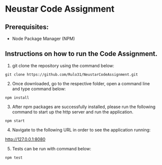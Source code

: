 # Neustar Code Assignment

## Prerequisites:

* Node Package Manager (NPM)

## Instructions on how to run the Code Assignment.

1. git clone the repository using the command below:

```
git clone https://github.com/Rulo31/NeustarCodeAssignment.git
```

2. Once downloaded, go to the respective folder, open a command line and type command below:

```
npm install
```

3. After npm packages are successfully installed, please run the following command to start up the http server and run the application.

```
npm start
```

4. Navigate to the following URL in order to see the application running:

http://127.0.0.1:8080

5. Tests can be run with command below:

```
npm test
```
